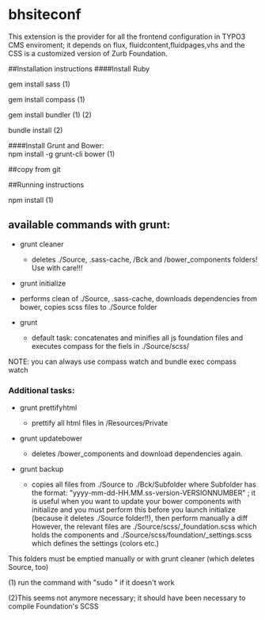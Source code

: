 # bhsiteconf
This extension is the provider for all the frontend configuration in TYPO3 CMS enviroment;
it depends on flux, fluidcontent,fluidpages,vhs and the CSS is a customized version of Zurb Foundation.
                                                                      
##Installation instructions 
####Install Ruby
               
gem install sass (1)

gem install compass (1)

gem install bundler (1) (2)

bundle install (2)

####Install Grunt and Bower:  
npm install -g grunt-cli bower (1)

##copy from git

##Running instructions

npm install (1)

## available commands with grunt:

- grunt cleaner
	- deletes ./Source, .sass-cache, /Bck and /bower_components folders! Use with care!!!
  
- grunt initialize
 - performs clean of ./Source, .sass-cache, downloads dependencies from bower, copies scss files to ./Source folder  
  
- grunt
	- default task: concatenates and minifies all js foundation files and executes compass for the fiels in ./Source/scss/ 
  
NOTE: you can always use compass watch and bundle exec compass watch  
 
### Additional tasks: 
  
- grunt prettifyhtml
  - prettify all html files in /Resources/Private  

- grunt updatebower 
  - deletes  /bower_components  and download dependencies again.
 
- grunt backup
  - copies all files from ./Source to ./Bck/Subfolder where Subfolder has the format: "yyyy-mm-dd-HH.MM.ss-version-VERSIONNUMBER" ; it is useful when you want to update your bower components with initialize 
 and you must perform this before you launch initialize (because it deletes ./Source folder!!), then perform manually a diff
However, the relevant files are  ./Source/scss/_foundation.scss which holds the components and ./Source/scss/foundation/_settings.scss which defines the settings (colors etc.) 


 
 This folders must be emptied manually or with grunt cleaner (which deletes Source, too)                                                        

(1) run the command with "sudo " if it doesn't work

(2)This seems not anymore necessary; it should have been necessary to compile Foundation's SCSS
                            